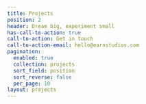 ```yaml
---
title: Projects
position: 2
header: Dream big, experiment small
has-call-to-action: true
call-to-action: Get in touch
call-to-action-email: hello@earnstudios.com
pagination:
  enabled: true
  collection: projects
  sort_field: position
  sort_reverse: false
  per_page: 10
layout: projects
---
```



